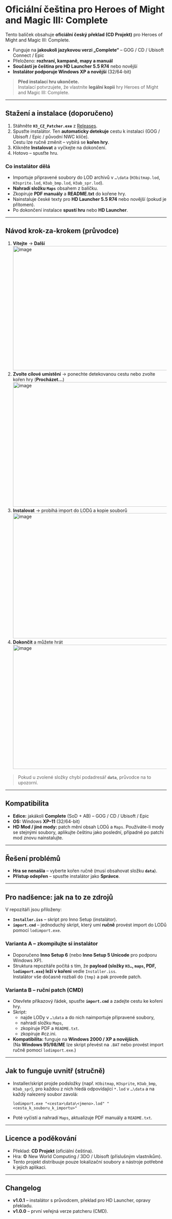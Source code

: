 # Oficiální čeština pro **Heroes of Might and Magic III: Complete**

Tento balíček obsahuje **oficiální český překlad (CD Projekt)** pro Heroes of Might and Magic III: Complete.

- Funguje na **jakoukoli jazykovou verzi „Complete“** – GOG / CD / Ubisoft Connect / Epic  
- Přeloženo: **rozhraní, kampaně, mapy a manuál**
- **Součástí je čeština pro HD Launcher 5.5 R74** nebo novější
- **Instalátor podporuje Windows XP a novější** (32/64-bit)

 
> **Před instalací hru ukončete.**  
> Instalací potvrzujete, že vlastníte **legální kopii** hry Heroes of Might and Magic III: Complete.

---

## Stažení a instalace (doporučeno)

1. Stáhněte **`H3_CZ_Patcher.exe`** z [Releases](../../releases).  
2. Spusťte instalátor. Ten **automaticky detekuje** cestu k instalaci (GOG / Ubisoft / Epic / původní NWC klíče).  
   Cestu lze ručně změnit – vybírá se **kořen hry**.
3. Klikněte **Instalovat** a vyčkejte na dokončení.  
4. Hotovo – spusťte hru.

### Co instalátor dělá

- Importuje připravené soubory do LOD archivů v `…\data` (`H3bitmap.lod`, `H3sprite.lod`, `H3ab_bmp.lod`, `H3ab_spr.lod`).  
- **Nahradí složku `Maps`** obsahem z balíčku.  
- Zkopíruje **PDF manuály** a **README.txt** do kořene hry.  
- Nainstaluje české texty pro **HD Launcher 5.5 R74** nebo novější (pokud je přítomen).  
- Po dokončení instalace **spustí hru** nebo **HD Launcher**.
  
---

## Návod krok-za-krokem (průvodce)

1. **Vítejte** → **Další**  
<img width="500" height="388" alt="image" src="https://github.com/user-attachments/assets/47f86d9f-ded4-44bd-8d7b-9c149334501d" /><br/>
2. **Zvolte cílové umístění** → ponechte detekovanou cestu nebo zvolte kořen hry (**Procházet…**)  
<img width="500" height="389" alt="image" src="https://github.com/user-attachments/assets/566efe91-f4cd-4804-a682-155acfc19357" /><br/>
3. **Instalovat** → probíhá import do LODů a kopie souborů  
<img width="502" height="391" alt="image" src="https://github.com/user-attachments/assets/ddd75a40-7b50-4448-824b-1f69fd918286" /><br/>
4. **Dokončit** a můžete hrát  
<img width="501" height="388" alt="image" src="https://github.com/user-attachments/assets/e0273817-40e6-44be-871a-b80322d21acf" /><br/>


> Pokud u zvolené složky chybí podadresář **`data`**, průvodce na to upozorní.

---

## Kompatibilita

- **Edice:** jakákoli **Complete** (SoD + AB) – GOG / CD / Ubisoft / Epic  
- **OS:** Windows **XP–11** (32/64-bit)  
- **HD Mod / jiné mody:** patch mění obsah LODů a `Maps`. Používáte-li mody se stejnými soubory, aplikujte češtinu jako poslední, případně po patchi mod znovu nainstalujte.

---

## Řešení problémů

- **Hra se nenašla** – vyberte kořen ručně (musí obsahovat složku **`data`**).  
- **Přístup odepřen** – spusťte instalátor jako **Správce**.  

---

## Pro nadšence: jak na to ze zdrojů

V repozitáři jsou přiloženy:
- **`Installer.iss`** – skript pro Inno Setup (instalátor).  
- **`import.cmd`** – jednoduchý skript, který umí **ručně** provést import do LODů pomocí `lodimport.exe`.

### Varianta A – zkompilujte si instalátor

- Doporučeno **Inno Setup 6** (nebo **Inno Setup 5 Unicode** pro podporu Windows XP).  
- Struktura repozitáře počítá s tím, že **payload (složky `H3…`, `maps`, PDF, `lodimport.exe`) leží v kořeni** vedle `Installer.iss`.  
  Instalátor vše dočasně rozbalí do `{tmp}` a pak provede patch.

### Varianta B – ruční patch (CMD)

- Otevřete příkazový řádek, spusťte **`import.cmd`** a zadejte cestu ke kořeni hry.  
- Skript:
  - najde LODy v `…\data` a do nich naimportuje připravené soubory,  
  - nahradí složku `Maps`,  
  - zkopíruje PDF a `README.txt`.
  - zkopíruje #cz.ini.
- **Kompatibilita:** funguje na **Windows 2000 / XP a novějších**.  
  (Na **Windows 95/98/ME** lze skript převést na `.BAT` nebo provést import ručně pomocí `lodimport.exe`.)

---

## Jak to funguje uvnitř (stručně)

- Installer/skript projde podsložky (např. `H3bitmap`, `H3sprite`, `H3ab_bmp`, `H3ab_spr`), pro každou z nich hledá odpovídající `*.lod` v `…\data` a na každý nalezený soubor zavolá:
  ```
  lodimport.exe "<cesta>\data\<jmeno>.lod" "<cesta_k_souboru_k_importu>"
  ```
- Poté vyčistí a nahradí `Maps`, aktualizuje PDF manuály a `README.txt`.

---

## Licence a poděkování

- Překlad: **CD Projekt** (oficiální čeština).  
- Hra: © New World Computing / 3DO / Ubisoft (příslušným vlastníkům).  
- Tento projekt distribuuje pouze lokalizační soubory a nástroje potřebné k jejich aplikaci.

---

## Changelog

- **v1.0.1** – instalátor s průvodcem, překlad pro HD Launcher, opravy překladu.  
- **v1.0.0** – první veřejná verze patcheru (CMD).
